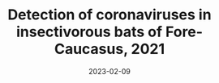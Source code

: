 ---
title: "Detection of coronaviruses in insectivorous bats of Fore-Caucasus, 2021"
collection: publications
permalink: /publication/2023-02-09-paper-7
#excerpt: 'The study focuses on the threat of Coronaviruses (CoVs), particularly those originating from bats, due to their high mutation rate. A meta-analysis found a 9.8% prevalence of CoVs in bats. The study conducted a qPCR screening of CoVs in the bat population of Fore-Caucasus and attempted to characterize them using metagenomic NGS. CoV RNA was detected in 5 samples, indicating a 3.33% prevalence in these locations. BetaCoVs reads were identified in the raw metagenomic NGS data, but detailed characterization was limited due to low RNA concentration. The study suggests a need for further research using deeper metagenomic NGS for detailed CoV characterization.'
date: 2023-02-09
venue: 'Scientific reports'
paperurl: 'http://iliapopov17.github.io/files/Papers/Detection of coronaviruses in insectivorous bats of Fore-Caucasus, 2021.pdf'
citation: 'Popov, I.V.; Ohlopkova, O.V.; Donnik, I.M.; Zolotukhin, P.V.; Umanets, A.; Golovin, S.N.; Malinovkin, A.V.; Belanova, A.A.; Lipilkin, P.V.; Lipilkina, T.A.; <b>Popov, I.V.</b>; et al. <i>Sci. Rep.</i> 2023<br/>[![DOI](https://img.shields.io/badge/DOI-10.1038%2Fs41598--023--29099--6-blue)](https://doi.org/10.1038/s41598-023-29099-6)'
---